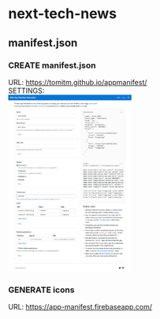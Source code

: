 # next-tech-news
## manifest.json
### CREATE manifest.json
URL: https://tomitm.github.io/appmanifest/  
SETTINGS:  
<img src="./DOC/manifest-json.png" width="250" />

### GENERATE icons
URL: https://app-manifest.firebaseapp.com/
